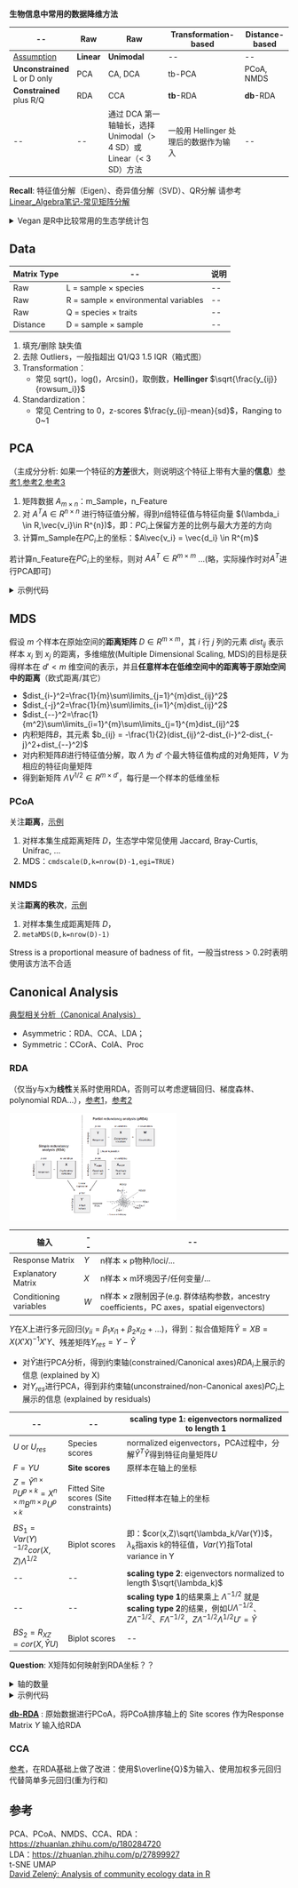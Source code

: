 
<script>
MathJax = {
  tex: {
    inlineMath: [['$', '$'], ['\\\\(', '\\\\)']]
  },
  svg: {
    fontCache:   'global'   // 'local',or 'global' or 'none'
  }
};
</script>
<script type="text/javascript" id="MathJax-script" async
  src="https://cdn.jsdelivr.net/npm/mathjax@3/es5/tex-svg.js">
</script>


<style>
img{
    width: 60%;
}
</style>



**生物信息中常用的数据降维方法**

| -- | Raw | Raw | Transformation-based | Distance-based |
| -- | -- | -- | -- | -- |
| [Assumption](./Ordination/Assumption.png) | **Linear** | **Unimodal** | -- | -- |
| **Unconstrained** <br> L or D only | PCA | CA, DCA | tb-PCA | PCoA, NMDS |
| **Constrained** <br> plus R/Q | RDA | CCA | **tb**-RDA | **db**-RDA |
| -- | -- | 通过 DCA 第一轴轴长，选择 Unimodal（> 4 SD）或 Linear（< 3 SD）方法 | 一般用 Hellinger 处理后的数据作为输入 | -- |


**Recall**: 特征值分解（Eigen）、奇异值分解（SVD）、QR分解 请参考[Linear_Algebra笔记-常见矩阵分解](../Course/Linear_Algebra.md#_12)

<details>
<summary> Vegan 是R中比较常用的生态学统计包 </summary>

参考：<a href="https://rdrr.io/rforge/vegan/man/">Man pages for vegan</a>，<a href="https://cran.r-project.org/web//packages//vegan/vignettes/FAQ-vegan.html">FAQ-vegan</a>，<a href="https://cran.r-project.org/web/packages/vegan/vignettes/decision-vegan.pdf">Scale.pdf</a>，<a href="https://zhuanlan.zhihu.com/p/99308486">数据标准化方法</a>，<a href="https://rdrr.io/cran/vegan/man/scores.html">scores()</a>，<a href=""></a>


```
library(vegan)
browseVignettes("vegan")  ##查看doc

## 随后可对原始物种分布矩阵进行预处理：（centered, standardized, transformed, normalized）

## standardized:  decostand()  scale()
## transformed:  sqrt()  log()  log10()  log1p()  
```

比起直接访问结果对象，推荐以下两种方法提取 scores of ordination axes：（顺便可以scale一下结果）
```
## scaling：options "sites", "species", "symmetric" defines the set of scores which is scaled by eigenvalues
## const：set the numeric scaling constant to non-default values
## correlation can be used to modify species scores so that they show the relative change of species abundance, or their correlation with the ordination. This is no longer a biplot scaling.

scores(res, choices = 1:2, display='both')  ## 2列，"sites" or "species" or "both"/"all" or ...
summary(crda,scaling=0,axes=2)$species  ## 2列，不scale
```

RDA对象中数据默认不Scale，但是在Summary或Plot时又会默认进行scaling="species"(i.e.对spe进行scale，其它仅乘 General scaling constant) <br>
<img src="../Ordination/vegant1.png" \>

</details>



## Data


| Matrix Type | -- | 说明 |
| -- | -- | -- |
| Raw | L = sample $\times$ species | -- |
| Raw | R = sample $\times$ environmental variables | -- |
| Raw | Q = species $\times$ traits | -- |
| Distance | D = sample $\times$ sample | -- |



1. 填充/删除 缺失值
2. 去除 Outliers，一般指超出 Q1/Q3 1.5 IQR（箱式图）
3. Transformation：
    - 常见 sqrt()，log()，Arcsin()，取倒数，**Hellinger** $\sqrt{\frac{y_{ij}}{rowsum_i}}$
4. Standardization：
    - 常见 Centring to 0，z-scores $\frac{y_{ij}-mean}{sd}$，Ranging to 0~1



## PCA
（主成分分析: 如果一个特征的**方差**很大，则说明这个特征上带有大量的**信息**）[参考1](https://zhuanlan.zhihu.com/p/448641448),[参考2](https://zhuanlan.zhihu.com/p/478417013),[参考3](https://www.cnblogs.com/banshaohuan/p/13308723.html)


1. 矩阵数据 $A_{m \times n}$：m_Sample，n_Feature
2. 对 $A^TA \in R^{n  \times n}$ 进行特征值分解，得到$n$组特征值与特征向量 $(\lambda_i \in R,\vec{v_i}\in R^{n})$，即：$PC_i$上保留方差的比例与最大方差的方向
3. 计算m_Sample在$PC_i$上的坐标：$A\vec{v_i} = \vec{d_i} \in R^{m}$

若计算n_Feature在$PC_i$上的坐标，则对 $AA^T \in R^{m  \times m}$ ...(略，实际操作时对$A^T$进行PCA即可)   

<details>
<summary>示例代码</summary>
<a href="https://davidzeleny.net/anadat-r/doku.php/en:pca_examples">示例1</a>

```R
A = iris[,-5]
res <- prcomp(A,center = FALSE, scale= FALSE)

pc_importance <- summary(res)$importance  ## 各PC方差占总方差百分比
res$x    ## m_Sample在PC上的坐标

## S <- scores(res, choices = 1:2, display='both')
## S$species = res$rotation = n_Feature的特征向量矩阵，也是载荷(loading)图中n_Feature箭头在PC上的坐标？？
## S$sites = res$x = m_Sample在PC上的坐标 = scaled_centered_A x $rotation = as.matrix(A) %*% as.matrix(res$rotation)
```
</details>


## MDS

假设 $m$ 个样本在原始空间的**距离矩阵** $D \in R^{m \times m}$，其 $i$ 行 $j$ 列的元素 $dist_{ij}$ 表示样本 $x_i$ 到 $x_j$ 的距离，多维缩放(Multiple Dimensional Scaling, MDS)的目标是获得样本在 $d'<m$ 维空间的表示，并且**任意样本在低维空间中的距离等于原始空间中的距离**（欧式距离/其它）


* $dist_{i-}^2=\frac{1}{m}\sum\limits_{j=1}^{m}dist_{ij}^2$
* $dist_{-j}^2=\frac{1}{m}\sum\limits_{i=1}^{m}dist_{ij}^2$
* $dist_{--}^2=\frac{1}{m^2}\sum\limits_{i=1}^{m}\sum\limits_{j=1}^{m}dist_{ij}^2$
* 内积矩阵$B$，其元素 $b_{ij} = -\frac{1}{2}(dist_{ij}^2-dist_{i-}^2-dist_{-j}^2+dist_{--}^2)$
* 对内积矩阵$B$进行特征值分解，取 $\Lambda$ 为 $d'$ 个最大特征值构成的对角矩阵，$V$ 为相应的特征向量矩阵
* 得到新矩阵 $\Lambda V^{1/2} \in R^{m \times d'}$，每行是一个样本的低维坐标

### PCoA

关注**距离**，[示例](https://blog.csdn.net/qq_47369980/article/details/122644823)

1. 对样本集生成距离矩阵 $D$，生态学中常见使用 Jaccard, Bray-Curtis, Unifrac, ...
2. MDS：```cmdscale(D,k=nrow(D)-1,egi=TRUE)```


### NMDS

关注**距离的秩次**，[示例](https://zhuanlan.zhihu.com/p/559725141)


1. 对样本集生成距离矩阵 $D$，
2. ```metaMDS(D,k=nrow(D)-1)```


Stress is a proportional measure of badness of fit，一般当stress > 0.2时表明使用该方法不合适



## Canonical Analysis
[典型相关分析（Canonical Analysis）](https://www.sciencedirect.com/science/article/abs/pii/B9780444538680500113) 

* Asymmetric：RDA、CCA、LDA；  
* Symmetric：CCorA、CoIA、Proc


### RDA
（仅当y与x为**线性**关系时使用RDA，否则可以考虑逻辑回归、梯度森林、polynomial RDA...），[参考1](https://www.researchgate.net/publication/354709037_Redundancy_Analysisrda_a_Swiss_Army_knife_for_landscape_genomics)，[参考2](https://r.qcbs.ca/workshop10/book-en/redundancy-analysis.html)

![](./Ordination/RDA.png) 


| 输入 | -- | -- |
| -- | -- | -- |
| Response Matrix | $Y$ | n样本 $\times$ p物种/loci/... |
| Explanatory Matrix | $X$ | n样本 $\times$ m环境因子/任何变量/... |
| Conditioning variables | $W$ | n样本 $\times$ z限制因子(e.g. 群体结构参数，ancestry coefficients，PC axes，spatial eigenvectors) |



$Y$在$X$上进行多元回归($y_{ii}=\beta_1x_{i1}+\beta_2x_{i2}+...$)，得到：拟合值矩阵$\hat{Y}=XB=X(X'X)^{-1}X'Y$、残差矩阵$Y_{res}=Y-\hat{Y}$

* 对$\hat{Y}$进行PCA分析，得到约束轴(constrained/Canonical axes)$RDA_i$上展示的信息 (explained by X)
* 对$Y_{res}$进行PCA，得到非约束轴(unconstrained/non-Canonical axes)$PC_i$上展示的信息 (explained by residuals)


| -- | -- | **scaling type 1**: eigenvectors normalized to length 1 |
| -- | -- | -- |
| $U$ or $U_{res}$ | Species scores | normalized eigenvectors，PCA过程中，分解$\hat{Y}^T\hat{Y}$得到特征向量矩阵$U$ |
| $F=YU$ | **Site scores** | 原样本在轴上的坐标 |
| $Z=\hat{Y}^{n \times p}U^{p \times k}=X^{n \times m}B^{m \times p}U^{p \times k}$ | Fitted Site scores (Site constraints) | Fitted样本在轴上的坐标 |
| $BS_1=Var(Y)^{-1/2}cor(X,Z)\Lambda^{1/2}$ | Biplot scores | 即：$cor(x,Z)\sqrt{\lambda_k/Var(Y)}$，$\lambda_k$指axis k的特征值，$Var(Y)$指Total variance in Y |
| -- | -- | **scaling type 2**: eigenvectors normalized to length $\sqrt{\lambda_k}$ |
| -- | -- | **scaling type 1**的结果乘上 $\Lambda^{-1/2}$ 就是 **scaling type 2**的结果，例如$U\Lambda^{-1/2}$、$Z\Lambda^{-1/2}$、$F\Lambda^{-1/2}$，$Z\Lambda^{-1/2}\Lambda^{1/2}U'=\hat{Y}$ |
| $BS_2=R_{XZ}=cor(X,\hat{Y}U)$ | Biplot scores | --  |



**Question**: X矩阵如何映射到RDA坐标？？


<details>
<summary>轴的数量</summary>

对$\hat{Y}$进行PCA分析时:<br>
covariance matrix $S_{\hat{Y}'\hat{Y}}=[1/(n – 1)]\hat{Y}'\hat{Y}=S_{YX}S_{XX}^{-1}S_{YX}'$  <br>
特征分解：$(S_{\hat{Y}'\hat{Y}}-\lambda_k I)\mu_k=0$ 得到 normalized canonical eigenvectors $U$<br>
所以： <br>
<img src="../Ordination/RDA_axis.png" \> <br>
轴的总数量为(n_sample-1)，其中约束轴数目为(explain_x_level)，余下为非约束轴；其中 explain_x_level = quantitative_x数目 + (categorical_x中类别数-1)
</details>

<details>
<summary>示例代码</summary>

参考：<a href="https://rdrr.io/rforge/vegan/man/cca.object.html">cca.object</a>，<a href="https://davidzeleny.net/anadat-r/doku.php/en:rda_cca">RDA_CCA</a>
<br>
```R
## 欧氏距离下的db-RDA capscale() 等效于 rda()
## rda(Y ~ X + Condition(W)) 等于 rda(Y, X, W); X, W can be missing
## DataMatrix ~ ConstrainVar1 + Condition(Var)

data(dune)     ## decostand(dune, method = "hellinger")
data(dune.env)
####################################### Only Data Y = Only PCA
xrda <- rda(dune, center = FALSE, scale= FALSE)
biplot(xrda,type = c("text","points"))  


####################################### With constrains X
crda <- rda(dune ~ ., dune.env, center = FALSE, scale= FALSE) 
ordiplot(crda) 


####################################### With constrains X & condition W
zrda <- rda(dune ~ A1 + Condition(Manure), dune.env, center = FALSE, scale= FALSE) 
ordiplot(zrda) 


#########################  结果说明  #############################

## eig占总体eig的比例
RDA_eig_prop = crda$CCA$eig / crda$tot.chi
PC_eig_prop = crda$CA$eig / crda$tot.chi


## scaled pos
### 默认scaling="species", 即 species scaled by eigenvalues
summary(crda, axes = 2) 
ordiplot(crda, type="n") |>
  points("sites", pch=16, col="grey") |>  
  text("species", pch=10, col="red") |> 
  text("biplot", arrows = TRUE, length=0.05, col="blue") 


## unscaled pos,scaling=0 改为 scaling=2 就如默认 scaled pos 一般
## 尝试但对不上！！ scale(crda$CCA$wa, scale = RDA_eig_prop,center=F)
summary(crda,scaling=0,axes=2)$sites  ## Site scores: 样本点(dune行名)在各轴上的坐标，crda$CCA$wa  ??看Doc crda$CCA$u 才是site坐标
summary(crda,scaling=0,axes=2)$species  ## Species scores: spe(dune列名)在各轴上的坐标，crda$CCA$v 
summary(crda,axes=2)$biplot ## ENV 箭头坐标 = crda$CCA$biplot 

summary(crda,scaling=0,axes=2)$constraints ## Site constraints: 样本点的fitted Site scores，crda$CCA$u
```

</details>

[**db-RDA**](./Ordination/dbRDA.png) : 原始数据进行PCoA，将PCoA排序轴上的 Site scores 作为Response Matrix $Y$ 输入给RDA 









### CCA
[参考](https://zhuanlan.zhihu.com/p/52717082)，在RDA基础上做了改进：使用$\overline{Q}$为输入、使用加权多元回归代替简单多元回归(重为行和)














## 参考
PCA、PCoA、NMDS、CCA、RDA：https://zhuanlan.zhihu.com/p/180284720     
LDA：https://zhuanlan.zhihu.com/p/27899927  
t-SNE UMAP  
[David Zelený: Analysis of community ecology data in R](https://davidzeleny.net/anadat-r/doku.php/en:start)





